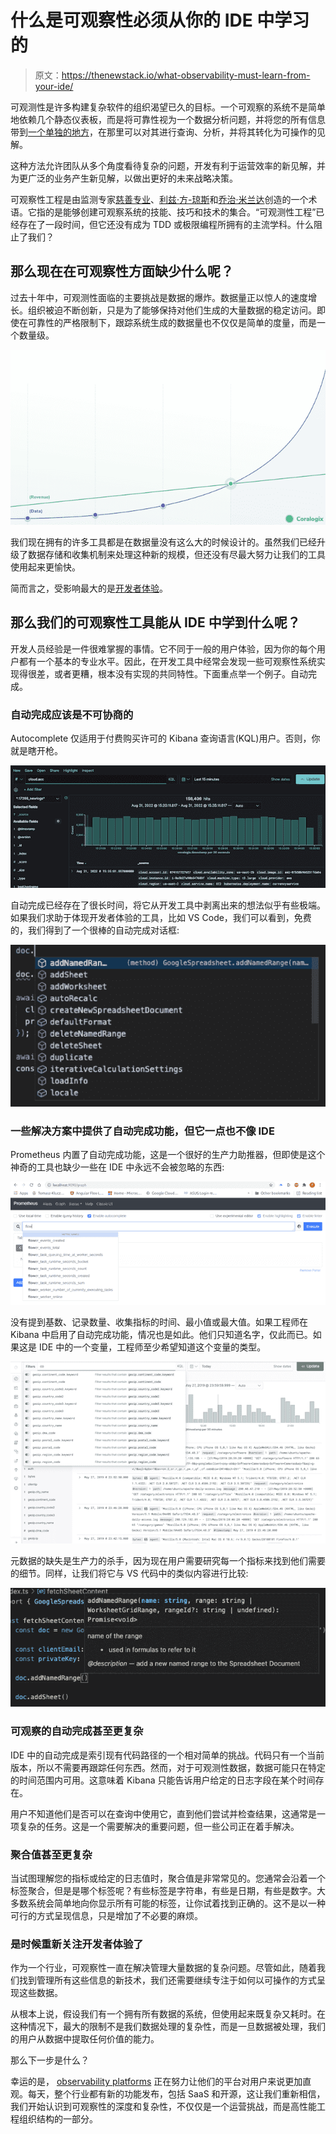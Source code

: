 # 什么是可观察性必须从你的 IDE 中学习的

> 原文：<https://thenewstack.io/what-observability-must-learn-from-your-ide/>

可观测性是许多构建复杂软件的组织渴望已久的目标。一个可观察的系统不是简单地依赖几个静态仪表板，而是将可靠性视为一个数据分析问题，并将您的所有信息带到[一个单独的地方](https://coralogix.com/)，在那里可以对其进行查询、分析，并将其转化为可操作的见解。

这种方法允许团队从多个角度看待复杂的问题，开发有利于运营效率的新见解，并为更广泛的业务产生新见解，以做出更好的未来战略决策。

可观察性工程是由监测专家[慈善专业](https://twitter.com/mipsytipsy/)、[利兹·方-琼斯](https://twitter.com/mipsytipsy/)和[乔治·米兰达](https://twitter.com/gmiranda23)创造的一个术语。它指的是能够创建可观察系统的技能、技巧和技术的集合。“可观测性工程”已经存在了一段时间，但它还没有成为 TDD 或极限编程所拥有的主流学科。什么阻止了我们？

## 那么现在在可观察性方面缺少什么呢？

过去十年中，可观测性面临的主要挑战是数据的爆炸。数据量正以惊人的速度增长。组织被迫不断创新，只是为了能够保持对他们生成的大量数据的稳定访问。即使在可靠性的严格限制下，跟踪系统生成的数据量也不仅仅是简单的度量，而是一个数量级。

![](img/f9f2b53c237233312a0d0f8cb1940983.png)

我们现在拥有的许多工具都是在数据量没有这么大的时候设计的。虽然我们已经升级了数据存储和收集机制来处理这种新的规模，但还没有尽最大努力让我们的工具使用起来更愉快。

简而言之，受影响最大的是[开发者体验](https://coralogix.com/blog/contextual-autocomplete-developer-productivity/)。

## 那么我们的可观察性工具能从 IDE 中学到什么呢？

开发人员经验是一件很难掌握的事情。它不同于一般的用户体验，因为你的每个用户都有一个基本的专业水平。因此，在开发工具中经常会发现一些可观察性系统实现得很差，或者更糟，根本没有实现的共同特性。下面重点举一个例子。自动完成。

### 自动完成应该是不可协商的

Autocomplete 仅适用于付费购买许可的 Kibana 查询语言(KQL)用户。否则，你就是瞎开枪。

![](img/5f508192248c1223a0a5a51c3fb78a8c.png)

自动完成已经存在了很长时间，将它从开发工具中剥离出来的想法似乎有些极端。如果我们求助于体现开发者体验的工具，比如 VS Code，我们可以看到，免费的，我们得到了一个很棒的自动完成对话框:

![](img/c830fa6dec882b53cdde8d9d6b056061.png)

### 一些解决方案中提供了自动完成功能，但它一点也不像 IDE

Prometheus 内置了自动完成功能，这是一个很好的生产力助推器，但即使是这个神奇的工具也缺少一些在 IDE 中永远不会被忽略的东西:

![](img/ee547de901a2b6e482771e7dbc3fb7a6.png)

没有提到基数、记录数量、收集指标的时间、最小值或最大值。如果工程师在 Kibana 中启用了自动完成功能，情况也是如此。他们只知道名字，仅此而已。如果这是 IDE 中的一个变量，工程师至少希望知道这个变量的类型。

![](img/c2d67e912053bd8b652399f5cebdfcd3.png)

元数据的缺失是生产力的杀手，因为现在用户需要研究每一个指标来找到他们需要的细节。同样，让我们将它与 VS 代码中的类似内容进行比较:

![](img/8b71c3dca685f15bdae676dbaa0856cb.png)

### 可观察的自动完成甚至更复杂

IDE 中的自动完成是索引现有代码路径的一个相对简单的挑战。代码只有一个当前版本，所以不需要再跟踪任何东西。然而，对于可观测性数据，数据可能只在特定的时间范围内可用。这意味着 Kibana 只能告诉用户给定的日志字段在某个时间存在。

用户不知道他们是否可以在查询中使用它，直到他们尝试并检查结果，这通常是一项复杂的任务。这是一个需要解决的重要问题，但一些公司正在着手解决。

### 聚合值甚至更复杂

当试图理解您的指标或给定的日志值时，聚合值是非常常见的。您通常会沿着一个标签聚合，但是是哪个标签呢？有些标签是字符串，有些是日期，有些是数字。大多数系统会简单地向你显示所有可能的标签，让你试着找到正确的。这不是以一种可行的方式呈现信息，只是增加了不必要的麻烦。

### 是时候重新关注开发者体验了

作为一个行业，可观察性一直在解决管理大量数据的复杂问题。尽管如此，随着我们找到管理所有这些信息的新技术，我们还需要继续专注于如何以可操作的方式呈现这些数据。

从根本上说，假设我们有一个拥有所有数据的系统，但使用起来既复杂又耗时。在这种情况下，最大的限制不是我们数据处理的复杂性，而是一旦数据被处理，我们的用户从数据中提取任何价值的能力。

那么下一步是什么？

幸运的是， [observability platforms](https://coralogix.com/) 正在努力让他们的平台对用户来说更加直观。每天，整个行业都有新的功能发布，包括 SaaS 和开源，这让我们重新相信，我们开始认识到可观察性的深度和复杂性，不仅仅是一个运营挑战，而是高性能工程组织结构的一部分。

<svg xmlns:xlink="http://www.w3.org/1999/xlink" viewBox="0 0 68 31" version="1.1"><title>Group</title> <desc>Created with Sketch.</desc></svg>